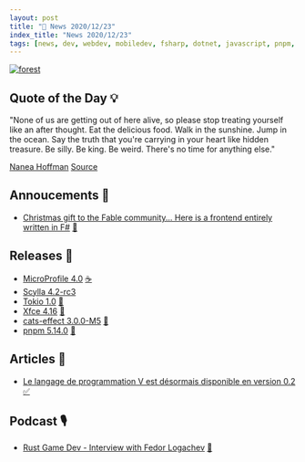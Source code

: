 ```yaml
---
layout: post
title: "📜 News 2020/12/23"
index_title: "News 2020/12/23"
tags: [news, dev, webdev, mobiledev, fsharp, dotnet, javascript, pnpm, scala, linux, java, rustlang, vlang]
---
```


<a href="https://daily-tech-news.github.io/2020/12/23/news.html">
  <img src="https://user-images.githubusercontent.com/430272/103045248-7d865800-4562-11eb-87da-9a80cbae3e43.jpg"
     alt="forest"
     class="image">
</a>

## Quote of the Day 💡

"None of us are getting out of here alive, so please stop treating yourself like an after thought. Eat the delicious food. Walk in the sunshine. Jump in the ocean. Say the truth that you're carrying in your heart like hidden treasure. Be silly. Be king. Be weird. There's no time for anything else."

[Nanea Hoffman](https://sweatpantsandcoffee.com/author/nanea-hoffman/) [Source](https://www.snopes.com/fact-check/keanu-reeves-live-life-fully-quote/)

## Annoucements 🥁

- [Christmas gift to the Fable community... Here is a frontend entirely written in F#](https://twitter.com/FableCompiler/status/1341746481938644992) [🔷](https://fsharp.org "#fsharp #dotnet")

## Releases 🥳

- [MicroProfile 4.0](https://microprofile.io/2020/12/23/microprofile-4-0-is-now-available) [☕️](https://www.java.com "#java")
- [Scylla 4.2-rc3](https://jepsen.io/analyses/scylla-4.2-rc3)
- [Tokio 1.0](https://tokio.rs/blog/2020-12-tokio-1-0) [🦀](https://www.rust-lang.org "#rust")
- [Xfce 4.16](https://xfce.org/about/news/?post=1608595200) [🐧](https://www.linux.org "#linux")
- [cats-effect 3.0.0-M5](https://github.com/typelevel/cats-effect/releases/tag/v3.0.0-M5) [💈](https://www.scala-lang.org "#scala")
- [pnpm 5.14.0](https://github.com/pnpm/pnpm/releases/tag/v5.14.0) [🔶](https://www.ecma-international.org "#javascript")

## Articles 📜

- [Le langage de programmation V est désormais disponible en version 0.2](https://programmation.developpez.com/actu/311417/Le-langage-de-programmation-V-Vlang-est-desormais-disponible-en-version-0-2-et-met-l-accent-sur-la-stabilite-et-la-gestion-de-la-memoire-au-moment-de-la-compilation) [✅](https://vlang.io "#vlang")

## Podcast 🎙

- [Rust Game Dev - Interview with Fedor Logachev](https://rustgamedev.com/episodes/interview-with-fedor-logachev) [🦀](https://www.rust-lang.org "#rust")

